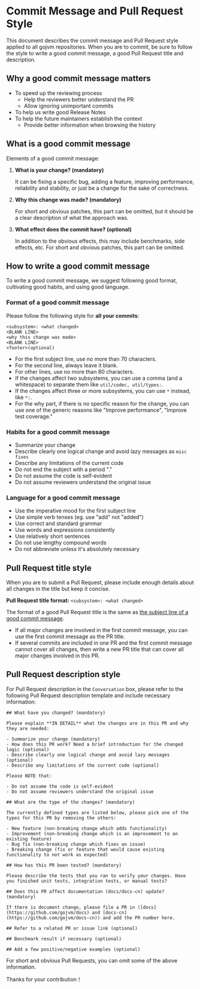 # Commit Message and Pull Request Style

This document describes the commit message and Pull Request style applied to all gojvm repositories. When you are to commit, be sure to follow the style to write a good commit message, a good Pull Request title and description.

## Why a good commit message matters

- To speed up the reviewing process
    - Help the reviewers better understand the PR
    - Allow ignoring unimportant commits
- To help us write good Release Notes
- To help the future maintainers establish the context
    - Provide better information when browsing the history

## What is a good commit message

Elements of a good commit message:

1. **What is your change? (mandatory)**

    It can be fixing a specific bug, adding a feature, improving performance, reliability and stability, or just be a change for the sake of correctness.

2. **Why this change was made? (mandatory)**

    For short and obvious patches, this part can be omitted, but it should be a clear description of what the approach was.

3. **What effect does the commit have? (optional)**

    In addition to the obvious effects, this may include benchmarks, side effects, etc. For short and obvious patches, this part can be omitted.

## How to write a good commit message

To write a good commit message, we suggest following good format, cultivating good habits, and using good language.

### Format of a good commit message

Please follow the following style for **all your commits**:

```
<subsystem>: <what changed>
<BLANK LINE>
<why this change was made>
<BLANK LINE>
<footer>(optional)
```

- For the first subject line, use no more than 70 characters.
- For the second line, always leave it blank.
- For other lines, use no more than 80 characters.
- If the changes affect two subsystems, you can use a comma (and a whitespace) to separate them like `util/codec, util/types:`.
- If the changes affect three or more subsystems, you can use `*` instead, like `*:`.
- For the why part, if there is no specific reason for the change, you can use one of the generic reasons like "Improve performance", "Improve test coverage."

### Habits for a good commit message

- Summarize your change
- Describe clearly one logical change and avoid lazy messages as `misc fixes`
- Describe any limitations of the current code
- Do not end the subject with a period "."
- Do not assume the code is self-evident
- Do not assume reviewers understand the original issue

### Language for a good commit message

- Use the imperative mood for the first subject line
- Use simple verb tenses (eg. use "add" not "added")
- Use correct and standard grammar
- Use words and expressions consistently
- Use relatively short sentences
- Do not use lengthy compound words
- Do not abbreviate unless it's absolutely necessary

## Pull Request title style

When you are to submit a Pull Request, please include enough details about all changes in the title but keep it concise.

**Pull Request title format:** `<subsystem>: <what changed>`

The format of a good Pull Request title is the same as [the subject line of a good commit message](#format-of-a-good-commit-message).

- If all major changes are involved in the first commit message, you can use the first commit message as the PR title.
- If several commits are included in one PR and the first commit message cannot cover all changes, then write a new PR title that can cover all major changes involved in this PR.

## Pull Request description style

For Pull Request description in the `Conversation` box, please refer to the following Pull Request description template and include necessary information:

```
## What have you changed? (mandatory)

Please explain **IN DETAIL** what the changes are in this PR and why they are needed:

- Summarize your change (mandatory)
- How does this PR work? Need a brief introduction for the changed logic (optional)
- Describe clearly one logical change and avoid lazy messages (optional)
- Describe any limitations of the current code (optional)

Please NOTE that:

- Do not assume the code is self-evident
- Do not assume reviewers understand the original issue

## What are the type of the changes? (mandatory)

The currently defined types are listed below, please pick one of the types for this PR by removing the others:

- New feature (non-breaking change which adds functionality)
- Improvement (non-breaking change which is an improvement to an existing feature)
- Bug fix (non-breaking change which fixes an issue)
- Breaking change (fix or feature that would cause existing functionality to not work as expected)

## How has this PR been tested? (mandatory)

Please describe the tests that you ran to verify your changes. Have you finished unit tests, integration tests, or manual tests?

## Does this PR affect documentation (docs/docs-cn) update? (mandatory)

If there is document change, please file a PR in ([docs](https://github.com/gojvm/docs) and [docs-cn](https://github.com/gojvm/docs-cn)) and add the PR number here.

## Refer to a related PR or issue link (optional)

## Benchmark result if necessary (optional)

## Add a few positive/negative examples (optional)
```

For short and obvious Pull Requests, you can omit some of the above information.

Thanks for your contribution！
